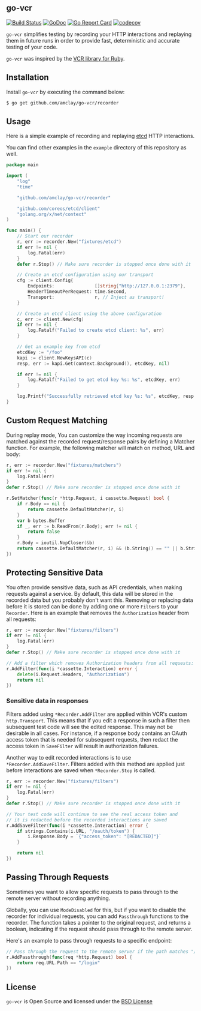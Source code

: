 ## go-vcr

[![Build Status](https://travis-ci.org/amclay/go-vcr.svg)](https://travis-ci.org/amclay/go-vcr)
[![GoDoc](https://godoc.org/github.com/amclay/go-vcr?status.svg)](https://godoc.org/github.com/amclay/go-vcr)
[![Go Report Card](https://goreportcard.com/badge/github.com/amclay/go-vcr)](https://goreportcard.com/report/github.com/amclay/go-vcr)
[![codecov](https://codecov.io/gh/amclay/go-vcr/branch/master/graph/badge.svg)](https://codecov.io/gh/amclay/go-vcr)

`go-vcr` simplifies testing by recording your HTTP interactions and
replaying them in future runs in order to provide fast, deterministic
and accurate testing of your code.

`go-vcr` was inspired by the [VCR library for Ruby](https://github.com/vcr/vcr).

## Installation

Install `go-vcr` by executing the command below:

```bash
$ go get github.com/amclay/go-vcr/recorder
```

## Usage

Here is a simple example of recording and replaying
[etcd](https://github.com/coreos/etcd) HTTP interactions.

You can find other examples in the `example` directory of this
repository as well.

```go
package main

import (
	"log"
	"time"

	"github.com/amclay/go-vcr/recorder"

	"github.com/coreos/etcd/client"
	"golang.org/x/net/context"
)

func main() {
	// Start our recorder
	r, err := recorder.New("fixtures/etcd")
	if err != nil {
		log.Fatal(err)
	}
	defer r.Stop() // Make sure recorder is stopped once done with it

	// Create an etcd configuration using our transport
	cfg := client.Config{
		Endpoints:               []string{"http://127.0.0.1:2379"},
		HeaderTimeoutPerRequest: time.Second,
		Transport:               r, // Inject as transport!
	}

	// Create an etcd client using the above configuration
	c, err := client.New(cfg)
	if err != nil {
		log.Fatalf("Failed to create etcd client: %s", err)
	}

	// Get an example key from etcd
	etcdKey := "/foo"
	kapi := client.NewKeysAPI(c)
	resp, err := kapi.Get(context.Background(), etcdKey, nil)

	if err != nil {
		log.Fatalf("Failed to get etcd key %s: %s", etcdKey, err)
	}

	log.Printf("Successfully retrieved etcd key %s: %s", etcdKey, resp.Node.Value)
}
```

## Custom Request Matching

During replay mode, You can customize the way incoming requests are
matched against the recorded request/response pairs by defining a
Matcher function. For example, the following matcher will match on
method, URL and body:

```go
r, err := recorder.New("fixtures/matchers")
if err != nil {
	log.Fatal(err)
}
defer r.Stop() // Make sure recorder is stopped once done with it

r.SetMatcher(func(r *http.Request, i cassette.Request) bool {
	if r.Body == nil {
		return cassette.DefaultMatcher(r, i)
	}
	var b bytes.Buffer
	if _, err := b.ReadFrom(r.Body); err != nil {
		return false
	}
	r.Body = ioutil.NopCloser(&b)
	return cassette.DefaultMatcher(r, i) && (b.String() == "" || b.String() == i.Body)
})
```

## Protecting Sensitive Data

You often provide sensitive data, such as API credentials, when making
requests against a service.
By default, this data will be stored in the recorded data but you probably
don't want this.
Removing or replacing data before it is stored can be done by adding one or
more `Filter`s to your `Recorder`.
Here is an example that removes the `Authorization` header from all requests:

```go
r, err := recorder.New("fixtures/filters")
if err != nil {
	log.Fatal(err)
}
defer r.Stop() // Make sure recorder is stopped once done with it

// Add a filter which removes Authorization headers from all requests:
r.AddFilter(func(i *cassette.Interaction) error {
    delete(i.Request.Headers, "Authorization")
    return nil
})
```

### Sensitive data in responses 

Filters added using `*Recorder.AddFilter` are applied within VCR's custom `http.Transport`. This means that if you edit a response in such a filter then subsequent test code will see the edited response. This may not be desirable in all cases. For instance, if a response body contains an OAuth access token that is needed for subsequent requests, then redact the access token in `SaveFilter` will result in authorization failures.

Another way to edit recorded interactions is to use `*Recorder.AddSaveFilter`. Filters added with this method are applied just before interactions are saved when `*Recorder.Stop` is called.

```go
r, err := recorder.New("fixtures/filters")
if err != nil {
	log.Fatal(err)
}
defer r.Stop() // Make sure recorder is stopped once done with it

// Your test code will continue to see the real access token and
// it is redacted before the recorded interactions are saved     
r.AddSaveFilter(func(i *cassette.Interaction) error {
    if strings.Contains(i.URL, "/oauth/token") {
        i.Response.Body = `{"access_token": "[REDACTED]"}`
    }

    return nil
})
```    

## Passing Through Requests

Sometimes you want to allow specific requests to pass through to the remote
server without recording anything.

Globally, you can use `ModeDisabled` for this, but if you want to disable the
recorder for individual requests, you can add `Passthrough` functions to the
recorder. The function takes a pointer to the original request, and returns a
boolean, indicating if the request should pass through to the remote server.

Here's an example to pass through requests to a specific endpoint:

```go
// Pass through the request to the remote server if the path matches "/login".
r.AddPassthrough(func(req *http.Request) bool {
    return req.URL.Path == "/login"
})
```

## License

`go-vcr` is Open Source and licensed under the
[BSD License](http://opensource.org/licenses/BSD-2-Clause)
